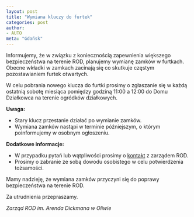 ```yaml
---
layout: post
title: "Wymiana kluczy do furtek"
categories: post
author:
- AUTO
meta: "Gdańsk"
---
```


Informujemy, że w związku z koniecznością zapewnienia większego bezpieczeństwa na terenie ROD, planujemy wymianę zamków w furtkach. Obecne wkładki w zamkach zacinają się co skutkuje częstym pozostawianiem furtek otwartych.

W celu pobrania nowego klucza do furtki prosimy o zgłaszanie się w każdą ostatnią sobotę miesiąca pomiędzy godziną 11:00 a 12:00 do Domu Działkowca na terenie ogródków działkowych.

**Uwaga:**
- Stary klucz przestanie działać po wymianie zamków.
- Wymiana zamków nastąpi w terminie późniejszym, o którym poinformujemy w osobnym ogłoszeniu.

**Dodatkowe informacje:**
- W przypadku pytań lub wątpliwości prosimy o [kontakt](https://dickmana.pl/about/) z zarządem ROD.
- Prosimy o zabranie ze sobą dowodu osobistego w celu potwierdzenia tożsamości.

Mamy nadzieję, że wymiana zamków przyczyni się do poprawy bezpieczeństwa na terenie ROD.

Za utrudnienia przepraszamy.

*Zarząd ROD im. Arenda Dickmana w Oliwie*
